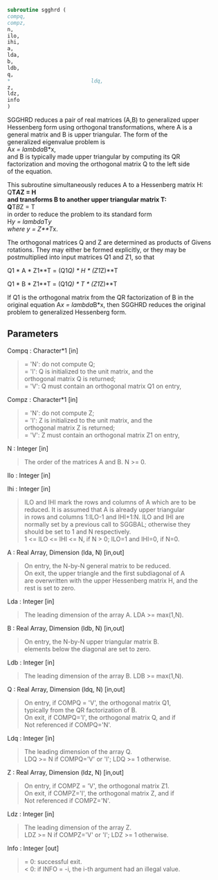 ```fortran  
subroutine sgghrd (  
compq,  
compz,  
n,  
ilo,  
ihi,  
a,  
lda,  
b,  
ldb,  
q,  
*                          ldq,  
z,  
ldz,  
info  
)  
```  
  
SGGHRD reduces a pair of real matrices (A,B) to generalized upper  
Hessenberg form using orthogonal transformations, where A is a  
general matrix and B is upper triangular.  The form of the  
generalized eigenvalue problem is  
A*x = lambda*B*x,  
and B is typically made upper triangular by computing its QR  
factorization and moving the orthogonal matrix Q to the left side  
of the equation.  
  
This subroutine simultaneously reduces A to a Hessenberg matrix H:  
Q**T*A*Z = H  
and transforms B to another upper triangular matrix T:  
Q**T*B*Z = T  
in order to reduce the problem to its standard form  
H*y = lambda*T*y  
where y = Z**T*x.  
  
The orthogonal matrices Q and Z are determined as products of Givens  
rotations.  They may either be formed explicitly, or they may be  
postmultiplied into input matrices Q1 and Z1, so that  
  
Q1 * A * Z1**T = (Q1*Q) * H * (Z1*Z)**T  
  
Q1 * B * Z1**T = (Q1*Q) * T * (Z1*Z)**T  
  
If Q1 is the orthogonal matrix from the QR factorization of B in the  
original equation A*x = lambda*B*x, then SGGHRD reduces the original  
problem to generalized Hessenberg form.  
  
## Parameters  
Compq : Character*1 [in]  
> = 'N': do not compute Q;  
> = 'I': Q is initialized to the unit matrix, and the  
> orthogonal matrix Q is returned;  
> = 'V': Q must contain an orthogonal matrix Q1 on entry,  
  
Compz : Character*1 [in]  
> = 'N': do not compute Z;  
> = 'I': Z is initialized to the unit matrix, and the  
> orthogonal matrix Z is returned;  
> = 'V': Z must contain an orthogonal matrix Z1 on entry,  
  
N : Integer [in]  
> The order of the matrices A and B.  N >= 0.  
  
Ilo : Integer [in]  
  
Ihi : Integer [in]  
> ILO and IHI mark the rows and columns of A which are to be  
> reduced.  It is assumed that A is already upper triangular  
> in rows and columns 1:ILO-1 and IHI+1:N.  ILO and IHI are  
> normally set by a previous call to SGGBAL; otherwise they  
> should be set to 1 and N respectively.  
> 1 <= ILO <= IHI <= N, if N > 0; ILO=1 and IHI=0, if N=0.  
  
A : Real Array, Dimension (lda, N) [in,out]  
> On entry, the N-by-N general matrix to be reduced.  
> On exit, the upper triangle and the first subdiagonal of A  
> are overwritten with the upper Hessenberg matrix H, and the  
> rest is set to zero.  
  
Lda : Integer [in]  
> The leading dimension of the array A.  LDA >= max(1,N).  
  
B : Real Array, Dimension (ldb, N) [in,out]  
> On entry, the N-by-N upper triangular matrix B.  
> elements below the diagonal are set to zero.  
  
Ldb : Integer [in]  
> The leading dimension of the array B.  LDB >= max(1,N).  
  
Q : Real Array, Dimension (ldq, N) [in,out]  
> On entry, if COMPQ = 'V', the orthogonal matrix Q1,  
> typically from the QR factorization of B.  
> On exit, if COMPQ='I', the orthogonal matrix Q, and if  
> Not referenced if COMPQ='N'.  
  
Ldq : Integer [in]  
> The leading dimension of the array Q.  
> LDQ >= N if COMPQ='V' or 'I'; LDQ >= 1 otherwise.  
  
Z : Real Array, Dimension (ldz, N) [in,out]  
> On entry, if COMPZ = 'V', the orthogonal matrix Z1.  
> On exit, if COMPZ='I', the orthogonal matrix Z, and if  
> Not referenced if COMPZ='N'.  
  
Ldz : Integer [in]  
> The leading dimension of the array Z.  
> LDZ >= N if COMPZ='V' or 'I'; LDZ >= 1 otherwise.  
  
Info : Integer [out]  
> = 0:  successful exit.  
> < 0:  if INFO = -i, the i-th argument had an illegal value.  
  
